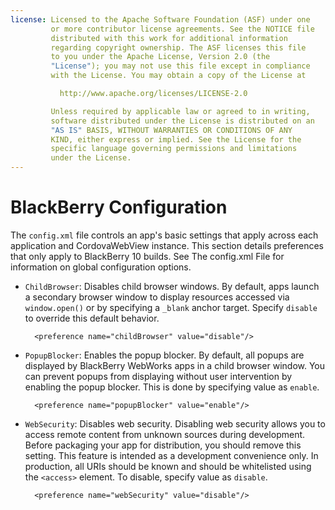 ```yaml
---
license: Licensed to the Apache Software Foundation (ASF) under one
         or more contributor license agreements. See the NOTICE file
         distributed with this work for additional information
         regarding copyright ownership. The ASF licenses this file
         to you under the Apache License, Version 2.0 (the
         "License"); you may not use this file except in compliance
         with the License. You may obtain a copy of the License at

           http://www.apache.org/licenses/LICENSE-2.0

         Unless required by applicable law or agreed to in writing,
         software distributed under the License is distributed on an
         "AS IS" BASIS, WITHOUT WARRANTIES OR CONDITIONS OF ANY
         KIND, either express or implied. See the License for the
         specific language governing permissions and limitations
         under the License.
---
```


# BlackBerry Configuration

The `config.xml` file controls an app's basic settings that apply
across each application and CordovaWebView instance. This section
details preferences that only apply to BlackBerry 10 builds. See The
config.xml File for information on global configuration options.

* `ChildBrowser`: Disables child browser windows. By default, apps
  launch a secondary browser window to display resources accessed via
  `window.open()` or by specifying a `_blank` anchor target. Specify
  `disable` to override this default behavior.

        <preference name="childBrowser" value="disable"/>

* `PopupBlocker`: Enables the popup blocker. By default, all popups
  are displayed by BlackBerry WebWorks apps in a child browser
  window. You can prevent popups from displaying without user
  intervention by enabling the popup blocker. This is done by
  specifying value as `enable`.

        <preference name="popupBlocker" value="enable"/>

<!-- QUERY BB: for popupBlocker, clarify "popup" -->

* `WebSecurity`: Disables web security. Disabling web security allows
  you to access remote content from unknown sources during
  development.  Before packaging your app for distribution, you should
  remove this setting. This feature is intended as a development
  convenience only. In production, all URIs should be known and should
  be whitelisted using the `<access>` element. To disable, specify
  value as `disable`.

        <preference name="webSecurity" value="disable"/>

